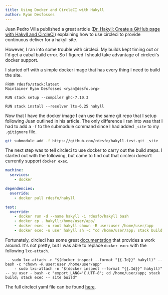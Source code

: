 ```yaml
---
title: Using Docker and CircleCI with Hakyll
author: Ryan Desfosses
---
```


Juan Pedro Villa published a great article ([Dr. Hakyll: Create a GitHub page with Hakyll and CircleCI](https://www.stackbuilders.com/news/dr-hakyll-create-a-github-page-with-hakyll-and-circleci)) explaining how to use circleci to provide continuous deliver for a hakyll site.

However, I ran into some trouble with circleci.  My builds kept timing out or I'd get a cabal build error.  So I figured I should take advantage of circleci's docker support.

I started off with a simple docker image that has every thing I need to build the site.

```
FROM rdesfo/stack:latest
Maintainer Ryan Desfosses <ryan@desfo.org>

RUN stack setup --compiler ghc-7.10.3

RUN stack install --resolver lts-6.25 hakyll
```

Now that I have the docker image I can use the same git repo that I setup following Juan outlined in his article.  The only difference I ran into was that I had to add	a `-f` to the submodule command since I had added `_site` to my `.gitignore` file.

``` bash
git submodule add -f https://github.com/rdesfo/hakyll-test.git _site
```

The next step was to tell circleci to use docker to carry out the build steps.  I started out with the following, but came to find out that circleci doesn't currently support `docker exec`. 

``` yaml
machine:
  services:
    - docker

dependencies:
  override:
    - docker pull rdesfo/hakyll

test:
  override:
    - docker run -d --name hakyll -i rdesfo/hakyll bash
    - docker cp . hakyll:/home/user/app/
    - docker exec -u root hakyll chown -R user:user /home/user/app
    - docker exec -u user hakyll sh -c "cd /home/user/app; stack build; stack exec -- site build"
```

Fortunately, circleci has some great [documentation](https://circleci.com/docs/docker/#docker-exec) that provides a work around.  It's not pretty, but I was able to replace `docker exec` with the following `lxc-attach`.

```
 - sudo lxc-attach -n "$(docker inspect --format "{{.Id}}" hakyll)" -- bash -c "chown -R user:user /home/user/app"
    - sudo lxc-attach -n "$(docker inspect --format "{{.Id}}" hakyll)" -- su user - bash -c "export LANG='C.UTF-8'; cd /home/user/app; stack build; stack exec -- site build"
```

The full circleci yaml file can be found [here](https://github.com/rdesfo/desfo.github.io/blob/master/circle.yml).